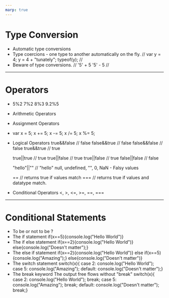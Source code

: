 ```yaml
---
marp: true
---
```


# Type Conversion

+ Automatic type conversions
+ Type coercions - one type to another automatically on the fly.
  //
  var y = 4;
  y = 4 + "tunately";
  typeof(y);
  //
+ Beware of type conversions.
   //
   '5' + 5
   '5' - 5
   //

---

# Operators

+ 5%2
  7%2
  8%3
  9.2%5
+ Arithmetic Operators
+ Assignment Operators
+ var x = 5;
   x += 5;
   x -= 5;
   x /= 5;
   x %= 5;
+ Logical Operators
  true&&false // false
  false&&true // false
  false&&false // false
  true&&true // true

  true||true // true
  true||false // true
  true||false // true
  false||false // false

  "hello"||"" // "hello"
   null, undefined, "", 0, NaN - Falsy values

   == // returns true if values match
   === // returns true if values and datatype match.    

+ Conditional Operators
   <, >, <=, >=, ==, === 

---

# Conditional Statements

+ To be or not to be ?
+ The if statement
  if(x==5){console.log("Hello World")}
+ The if else statement
  if(x==2){console.log("Hello World")}
  else{console.log("Doesn't matter");}
+ The else if statement
  if(x==2){console.log("Hello World")}
  else if(x==5){console.log("Amazing");}
  else{console.log("Doesn't matter")}
+ The switch statement 
  switch(x){
    case 2: console.log("Hello World");
    case 5: console.log("Amazing");
    default: console.log("Doesn't matter");}
+ The break keyword
  The output free flows without "break"
  switch(x){
    case 2: console.log("Hello World");
            break;
    case 5: console.log("Amazing");
            break;
    default: console.log("Doesn't matter");
             break;}